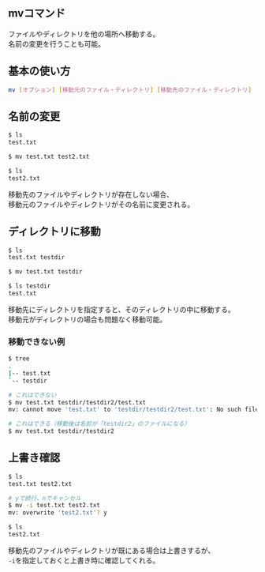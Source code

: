 ## mvコマンド
ファイルやディレクトリを他の場所へ移動する。  
名前の変更を行うことも可能。

## 基本の使い方
```bash
mv [オプション] [移動元のファイル・ディレクトリ] [移動先のファイル・ディレクトリ]
```

## 名前の変更
```bash
$ ls
test.txt

$ mv test.txt test2.txt

$ ls
test2.txt
```

移動先のファイルやディレクトリが存在しない場合、  
移動元のファイルやディレクトリがその名前に変更される。

## ディレクトリに移動
```bash
$ ls
test.txt testdir

$ mv test.txt testdir

$ ls testdir
test.txt
```

移動先にディレクトリを指定すると、そのディレクトリの中に移動する。  
移動元がディレクトリの場合も問題なく移動可能。

### 移動できない例
```bash
$ tree 
.
|-- test.txt
`-- testdir

# これはできない
$ mv test.txt testdir/testdir2/test.txt
mv: cannot move 'test.txt' to 'testdir/testdir2/test.txt': No such file or directory

# これはできる（移動後は名前が「testdir2」のファイルになる）
$ mv test.txt testdir/testdir2
```

## 上書き確認
```bash
$ ls
test.txt test2.txt

# yで続行、nでキャンセル
$ mv -i test.txt test2.txt
mv: overwrite 'test2.txt'? y

$ ls
test2.txt
```

移動先のファイルやディレクトリが既にある場合は上書きするが、  
`-i`を指定しておくと上書き時に確認してくれる。